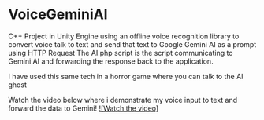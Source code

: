 # VoiceGeminiAI
C++ Project in Unity Engine using an offline voice recognition library to convert voice talk to text and send that text to Google Gemini AI as a prompt using HTTP Request
The AI.php script is the script communicating to Gemini AI and forwarding the response back to the application.

I have used this same tech in a horror game where you can talk to the AI ghost

Watch the video below where i demonstrate my voice input to text and forward the data to Gemini!
[![Watch the video]](https://youtu.be/RLOWIt4KLSQ)
